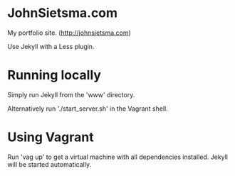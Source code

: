 JohnSietsma.com
===============

My portfolio site. (http://johnsietsma.com)

Use Jekyll with a Less plugin.

# Running locally
Simply run Jekyll from the 'www' directory.

Alternatively run './start_server.sh' in the Vagrant shell.

# Using Vagrant
Run 'vag up' to get a virtual machine with all dependencies installed.
Jekyll will be started automatically.
